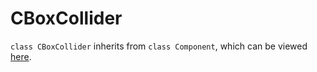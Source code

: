 # CBoxCollider

`class CBoxCollider` inherits from `class Component`, which can be viewed [here](./component.md).

